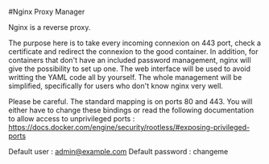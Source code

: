 #Nginx Proxy Manager

Nginx is a reverse proxy. 

The purpose here is to take every incoming connexion on 443 port, check a certificate and redirect the connexion to the good container.
In addition, for containers that don't have an included password management, nginx will give the possibility to set up one.
The web interface will be used to avoid writting the YAML code all by yourself. The whole management will be simplified, specifically for users who don't know nginx very well.

Please be careful. The standard mapping is on ports 80 and 443.
You will either have to change these bindings or read the following documentation to allow access to unprivileged ports : https://docs.docker.com/engine/security/rootless/#exposing-privileged-ports

Default user : admin@example.com
Default password : changeme
